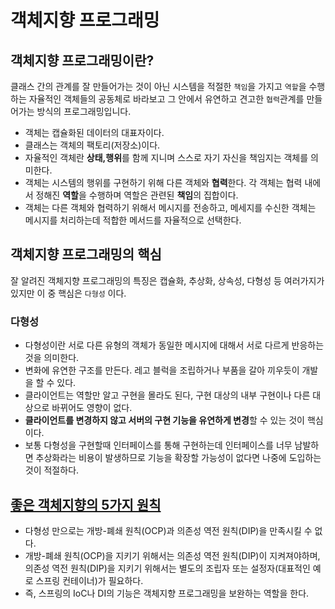 # 객체지향 프로그래밍

## 객체지향 프로그래밍이란?
클래스 간의 관계를 잘 만들어가는 것이 아닌 시스템을 적절한 `책임`을 가지고 `역할`을 수행하는 자율적인 객체들의 공동체로 바라보고 
그 안에서 유연하고 견고한 `협력`관계를 만들어가는 방식의 프로그래밍입니다.
- 객체는 캡슐화된 데이터의 대표자이다.
- 클래스는 객체의 팩토리(저장소)이다. 
- 자율적인 객체란 **상태,행위**를 함께 지니며 스스로 자기 자신을 책임지는 객체를 의미한다.
- 객체는 시스템의 행위를 구현하기 위해 다른 객체와 **협력**한다. 각 객체는 협력 내에서 정해진 **역할**을 수행하며 역할은 관련된 **책임**의 집합이다.
- 객체는 다른 객체와 협력하기 위해서 메시지를 전송하고, 메세지를 수신한 객체는 메시지를 처리하는데 적합한 메서드를 자율적으로 선택한다.

## 객체지향 프로그래밍의 핵심
잘 알려진 객체지향 프로그래밍의 특징은 캡슐화, 추상화, 상속성, 다형성 등 여러가지가 있지만 이 중 핵심은 `다형성` 이다.

### 다형성
- 다형성이란 서로 다른 유형의 객체가 동일한 메시지에 대해서 서로 다르게 반응하는 것을 의미한다.
- 변화에 유연한 구조를 만든다. 레고 블럭을 조립하거나 부품을 갈아 끼우듯이 개발을 할 수 있다.
- 클라이언트는 역할만 알고 구현을 몰라도 된다, 구현 대상의 내부 구현이나 다른 대상으로 바뀌어도 영향이 없다.
- **클라이언트를 변경하지 않고 서버의 구현 기능을 유연하게 변경**할 수 있는 것이 핵심이다.
- 보통 다형성을 구현할때 인터페이스를 통해 구현하는데 인터페이스를 너무 남발하면 추상화라는 비용이 발생하므로 기능을 확장할 가능성이 없다면 나중에 도입하는 것이 적절하다.

## [좋은 객체지향의 5가지 원칙](https://github.com/leeyohan93/TIL/blob/master/java/%EC%A2%8B%EC%9D%80%EA%B0%9D%EC%B2%B4%EC%A7%80%ED%96%A5%EC%9D%985%EA%B0%80%EC%A7%80%EC%9B%90%EC%B9%99.md)
- 다형성 만으로는 개방-폐쇄 원칙(OCP)과 의존성 역전 원칙(DIP)을 만족시킬 수 없다.
- 개방-폐쇄 원칙(OCP)을 지키기 위해서는 의존성 역전 원칙(DIP)이 지켜져야하며,  
의존성 역전 원칙(DIP)을 지키기 위해서는 별도의 조립자 또는 설정자(대표적인 예로 스프링 컨테이너)가 필요하다.
- 즉, 스프링의 IoC나 DI의 기능은 객체지향 프로그래밍을 보완하는 역할을 한다.
